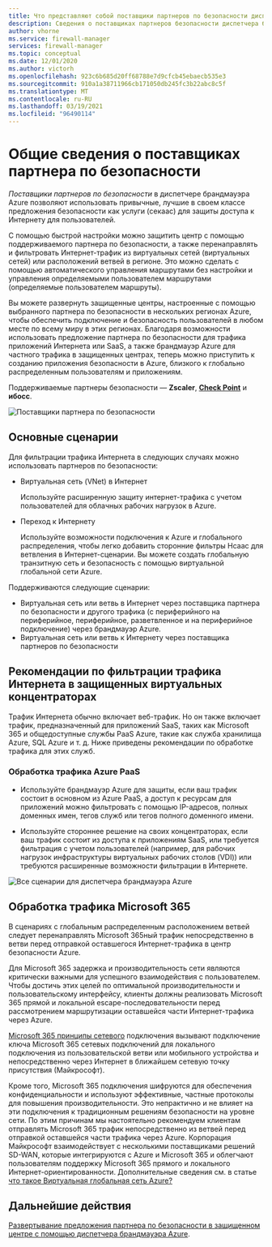 ```yaml
---
title: Что представляют собой поставщики партнеров по безопасности диспетчера брандмауэра Azure?
description: Сведения о поставщиках партнеров безопасности диспетчера брандмауэров Azure
author: vhorne
ms.service: firewall-manager
services: firewall-manager
ms.topic: conceptual
ms.date: 12/01/2020
ms.author: victorh
ms.openlocfilehash: 923c6b685d20ff68788e7d9cfcb45ebaecb535e3
ms.sourcegitcommit: 910a1a38711966cb171050db245fc3b22abc8c5f
ms.translationtype: MT
ms.contentlocale: ru-RU
ms.lasthandoff: 03/19/2021
ms.locfileid: "96490114"
---
```

# <a name="what-are-security-partner-providers"></a>Общие сведения о поставщиках партнера по безопасности

*Поставщики партнеров по безопасности* в диспетчере брандмауэра Azure позволяют использовать привычные, лучшие в своем классе предложения безопасности как услуги (секаас) для защиты доступа к Интернету для пользователей.

С помощью быстрой настройки можно защитить центр с помощью поддерживаемого партнера по безопасности, а также перенаправлять и фильтровать Интернет-трафик из виртуальных сетей (виртуальных сетей) или расположений ветвей в регионе. Это можно сделать с помощью автоматического управления маршрутами без настройки и управления определяемыми пользователем маршрутами (определяемые пользователем маршруты).

Вы можете развернуть защищенные центры, настроенные с помощью выбранного партнера по безопасности в нескольких регионах Azure, чтобы обеспечить подключение и безопасность пользователей в любом месте по всему миру в этих регионах. Благодаря возможности использовать предложение партнера по безопасности для трафика приложений Интернета или SaaS, а также брандмауэр Azure для частного трафика в защищенных центрах, теперь можно приступить к созданию приложения безопасности в Azure, близкого к глобально распределенным пользователям и приложениям.

Поддерживаемые партнеры безопасности — **Zscaler**, **[Check Point](check-point-overview.md)** и **ибосс**.

![Поставщики партнера по безопасности](media/trusted-security-partners/trusted-security-partners.png)

## <a name="key-scenarios"></a>Основные сценарии

Для фильтрации трафика Интернета в следующих случаях можно использовать партнеров по безопасности:

- Виртуальная сеть (VNet) в Интернет

   Используйте расширенную защиту интернет-трафика с учетом пользователей для облачных рабочих нагрузок в Azure.

- Переход к Интернету

   Используйте возможности подключения к Azure и глобального распределения, чтобы легко добавить сторонние фильтры Нсаас для ветвления в Интернет-сценарии. Вы можете создать глобальную транзитную сеть и безопасность с помощью виртуальной глобальной сети Azure.

Поддерживаются следующие сценарии:
- Виртуальная сеть или ветвь в Интернет через поставщика партнера по безопасности и другого трафика (с периферийного на периферийное, периферийное, разветвленное и на периферийное подключение) через брандмауэр Azure.
- Виртуальная сеть или ветвь к Интернету через поставщика партнеров по безопасности

## <a name="best-practices-for-internet-traffic-filtering-in-secured-virtual-hubs"></a>Рекомендации по фильтрации трафика Интернета в защищенных виртуальных концентраторах

Трафик Интернета обычно включает веб-трафик. Но он также включает трафик, предназначенный для приложений SaaS, таких как Microsoft 365 и общедоступные службы PaaS Azure, такие как служба хранилища Azure, SQL Azure и т. д. Ниже приведены рекомендации по обработке трафика для этих служб.

### <a name="handling-azure-paas-traffic"></a>Обработка трафика Azure PaaS
 
- Используйте брандмауэр Azure для защиты, если ваш трафик состоит в основном из Azure PaaS, а доступ к ресурсам для приложений можно фильтровать с помощью IP-адресов, полных доменных имен, тегов служб или тегов полного доменного имени.

- Используйте стороннее решение на своих концентраторах, если ваш трафик состоит из доступа к приложениям SaaS, или требуется фильтрация с учетом пользователей (например, для рабочих нагрузок инфраструктуры виртуальных рабочих столов (VDI)) или требуются расширенные возможности фильтрации в Интернете.

![Все сценарии для диспетчера брандмауэра Azure](media/trusted-security-partners/all-scenarios.png)

## <a name="handling-microsoft-365-traffic"></a>Обработка трафика Microsoft 365

В сценариях с глобальным распределенным расположением ветвей следует перенаправлять Microsoft 365ный трафик непосредственно в ветви перед отправкой оставшегося Интернет-трафика в центр безопасности Azure.

Для Microsoft 365 задержка и производительность сети являются критически важными для успешного взаимодействия с пользователем. Чтобы достичь этих целей по оптимальной производительности и пользовательскому интерфейсу, клиенты должны реализовать Microsoft 365 прямой и локальной escape-последовательности перед рассмотрением маршрутизации оставшейся части Интернет-трафика через Azure.

[Microsoft 365 принципы сетевого](/microsoft-365/enterprise/microsoft-365-network-connectivity-principles) подключения вызывают подключение ключа Microsoft 365 сетевых подключений для локального подключения из пользовательской ветви или мобильного устройства и непосредственно через Интернет в ближайшем сетевую точку присутствия (Майкрософт).

Кроме того, Microsoft 365 подключения шифруются для обеспечения конфиденциальности и используют эффективные, частные протоколы для повышения производительности. Это непрактично и не влияет на эти подключения к традиционным решениям безопасности на уровне сети. По этим причинам мы настоятельно рекомендуем клиентам отправлять Microsoft 365 трафик непосредственно из ветвей перед отправкой оставшейся части трафика через Azure. Корпорация Майкрософт взаимодействует с несколькими поставщиками решений SD-WAN, которые интегрируются с Azure и Microsoft 365 и облегчают пользователям поддержку Microsoft 365 прямого и локального Интернет-ориентированности. Дополнительные сведения см. в статье [что такое Виртуальная глобальная сеть Azure?](../virtual-wan/virtual-wan-about.md)

## <a name="next-steps"></a>Дальнейшие действия

[Развертывание предложения партнера по безопасности в защищенном центре с помощью диспетчера брандмауэра Azure](deploy-trusted-security-partner.md).
